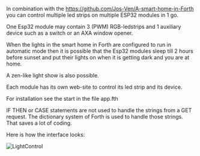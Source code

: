 In combination with the https://github.com/Jos-Ven/A-smart-home-in-Forth
you can control multiple led strips on multiple ESP32 modules in 1 go.

One Esp32 module may contain 3 (PWM) RGB-ledstrips and 1 auxiliary device such as a switch
or an AXA window opener.

When the lights in the smart home in Forth are configured to run in automatic mode then it is possible that the Esp32 modules sleep till 2 hours before sunset and
put their lights on when it is getting dark and you are at home.

A zen-like light show is also possible.

Each module has its own web-site to control its led strip and its device.

For installation see the start in the file app.fth

IF THEN or CASE statements are not used to handle the strings from a GET request.
The dictionary system of Forth is used to handle those strings.
That saves a lot of coding.

Here is how the interface looks:

![LightControl](https://github.com/Jos-Ven/Cforth-apps-esp32/assets/47664564/eebb714d-2bd7-4f06-bc09-03ad5c3dd28d)
